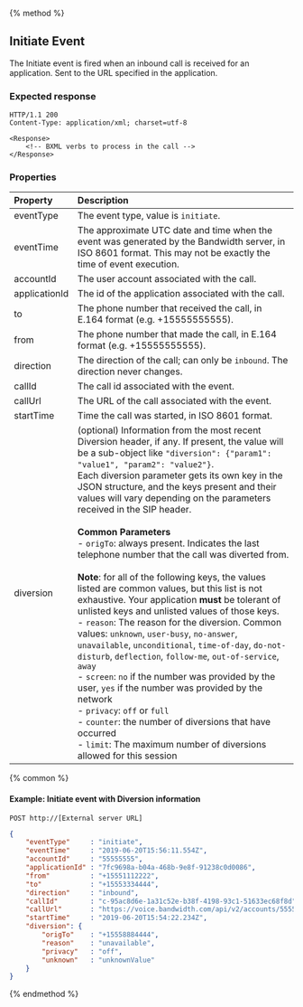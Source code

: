 {% method %}
## Initiate Event

The Initiate event is fired when an inbound call is received for an application. Sent to the URL specified in the application.

### Expected response

```http
HTTP/1.1 200
Content-Type: application/xml; charset=utf-8

<Response>
    <!-- BXML verbs to process in the call -->
</Response>
```

### Properties
| Property          | Description |
|:------------------|:------------|
| eventType         | The event type, value is `initiate`. |
| eventTime         | The approximate UTC date and time when the event was generated by the Bandwidth server, in ISO 8601 format. This may not be exactly the time of event execution. |
| accountId         | The user account associated with the call. |
| applicationId     | The id of the application associated with the call. |
| to                | The phone number that received the call, in E.164 format (e.g. +15555555555). |
| from              | The phone number that made the call, in E.164 format (e.g. +15555555555). |
| direction         | The direction of the call; can only be `inbound`. The direction never changes. |
| callId            | The call id associated with the event. |
| callUrl           | The URL of the call associated with the event. |
| startTime         | Time the call was started, in ISO 8601 format. |
| diversion         | (optional) Information from the most recent Diversion header, if any. If present, the value will be a sub-object like `"diversion": {"param1": "value1", "param2": "value2"}`.<br>Each diversion parameter gets its own key in the JSON structure, and the keys present and their values will vary depending on the parameters received in the SIP header.<br><br>**Common Parameters**<br>- `origTo`: always present. Indicates the last telephone number that the call was diverted from.<br><br>**Note**: for all of the following keys, the values listed are common values, but this list is not exhaustive. Your application **must** be tolerant of unlisted keys and unlisted values of those keys.<br>- `reason`: The reason for the diversion. Common values: `unknown`, `user-busy`, `no-answer`, `unavailable`, `unconditional`, `time-of-day`, `do-not-disturb`, `deflection`, `follow-me`, `out-of-service`, `away`<br>- `screen`: `no` if the number was provided by the user, `yes` if the number was provided by the network<br>- `privacy`: `off` or `full`<br>- `counter`: the number of diversions that have occurred<br>- `limit`: The maximum number of diversions allowed for this session |

{% common %}

#### Example: Initiate event with Diversion information

```
POST http://[External server URL]
```

```json
{
	"eventType"     : "initiate",
    "eventTime"     : "2019-06-20T15:56:11.554Z",
	"accountId"     : "55555555",
	"applicationId" : "7fc9698a-b04a-468b-9e8f-91238c0d0086",
	"from"          : "+15551112222",
	"to"            : "+15553334444",
	"direction"     : "inbound",
	"callId"        : "c-95ac8d6e-1a31c52e-b38f-4198-93c1-51633ec68f8d",
	"callUrl"       : "https://voice.bandwidth.com/api/v2/accounts/55555555/calls/c-95ac8d6e-1a31c52e-b38f-4198-93c1-51633ec68f8d",
	"startTime"     : "2019-06-20T15:54:22.234Z",
	"diversion": {
		"origTo"    : "+15558884444",
		"reason"    : "unavailable",
		"privacy"   : "off",
		"unknown"   : "unknownValue"
	}
}
```

{% endmethod %}
